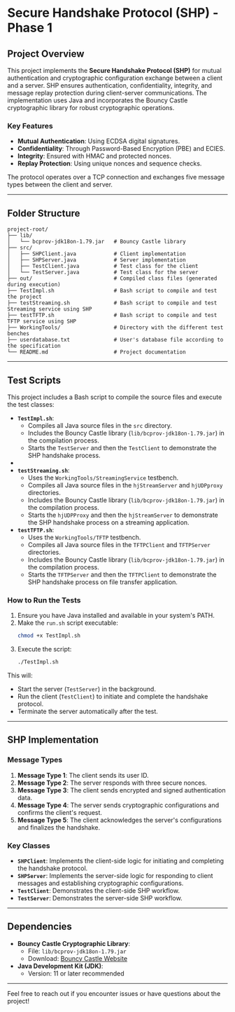 # Secure Handshake Protocol (SHP) - Phase 1

## Project Overview

This project implements the **Secure Handshake Protocol (SHP)** for mutual authentication and cryptographic configuration exchange between a client and a server. SHP ensures authentication, confidentiality, integrity, and message replay protection during client-server communications. The implementation uses Java and incorporates the Bouncy Castle cryptographic library for robust cryptographic operations.

### Key Features
- **Mutual Authentication**: Using ECDSA digital signatures.
- **Confidentiality**: Through Password-Based Encryption (PBE) and ECIES.
- **Integrity**: Ensured with HMAC and protected nonces.
- **Replay Protection**: Using unique nonces and sequence checks.

The protocol operates over a TCP connection and exchanges five message types between the client and server.

---

## Folder Structure

```
project-root/
├── lib/
│   └── bcprov-jdk18on-1.79.jar   # Bouncy Castle library
├── src/
│   ├── SHPClient.java            # Client implementation
│   ├── SHPServer.java            # Server implementation
│   ├── TestClient.java           # Test class for the client
│   └── TestServer.java           # Test class for the server
├── out/                          # Compiled class files (generated during execution)
├── TestImpl.sh                   # Bash script to compile and test the project
├── testStreaming.sh              # Bash script to compile and test Streaming service using SHP
├── testTFTP.sh                   # Bash script to compile and test TFTP service using SHP
├── WorkingTools/                 # Directory with the different test benches
├── userdatabase.txt              # User's database file according to the specification
└── README.md                     # Project documentation
```

---

## Test Scripts

This project includes a Bash script to compile the source files and execute the test classes:

- **`TestImpl.sh`**:
    - Compiles all Java source files in the `src` directory.
    - Includes the Bouncy Castle library (`lib/bcprov-jdk18on-1.79.jar`) in the compilation process.
    - Starts the `TestServer` and then the `TestClient` to demonstrate the SHP handshake process.
- 
- **`testStreaming.sh`**:
    - Uses the `WorkingTools/StreamingService` testbench.
    - Compiles all Java source files in the `hjStreamServer` and `hjUDPproxy` directories.
    - Includes the Bouncy Castle library (`lib/bcprov-jdk18on-1.79.jar`) in the compilation process.
    - Starts the `hjUDPProxy` and then the `hjStreamServer` to demonstrate the SHP handshake process on a streaming application.
- **`testTFTP.sh`**:
    - Uses the `WorkingTools/TFTP` testbench.
    - Compiles all Java source files in the `TFTPClient` and `TFTPServer` directories.
    - Includes the Bouncy Castle library (`lib/bcprov-jdk18on-1.79.jar`) in the compilation process.
    - Starts the `TFTPServer` and then the `TFTPClient` to demonstrate the SHP handshake process on file transfer application.

### How to Run the Tests

1. Ensure you have Java installed and available in your system's PATH.
2. Make the `run.sh` script executable:
   ```bash
   chmod +x TestImpl.sh
   ```
3. Execute the script:
   ```bash
   ./TestImpl.sh
   ```

This will:
- Start the server (`TestServer`) in the background.
- Run the client (`TestClient`) to initiate and complete the handshake protocol.
- Terminate the server automatically after the test.

---

## SHP Implementation

### Message Types
1. **Message Type 1**: The client sends its user ID.
2. **Message Type 2**: The server responds with three secure nonces.
3. **Message Type 3**: The client sends encrypted and signed authentication data.
4. **Message Type 4**: The server sends cryptographic configurations and confirms the client's request.
5. **Message Type 5**: The client acknowledges the server's configurations and finalizes the handshake.

### Key Classes
- **`SHPClient`**: Implements the client-side logic for initiating and completing the handshake protocol.
- **`SHPServer`**: Implements the server-side logic for responding to client messages and establishing cryptographic configurations.
- **`TestClient`**: Demonstrates the client-side SHP workflow.
- **`TestServer`**: Demonstrates the server-side SHP workflow.

---

## Dependencies

- **Bouncy Castle Cryptographic Library**:
    - File: `lib/bcprov-jdk18on-1.79.jar`
    - Download: [Bouncy Castle Website](https://www.bouncycastle.org/)
- **Java Development Kit (JDK)**:
    - Version: 11 or later recommended

---

Feel free to reach out if you encounter issues or have questions about the project!
